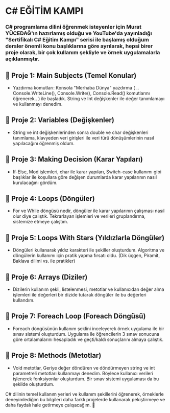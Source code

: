 #             C# EĞİTİM KAMPI
### C# programlama dilini öğrenmek isteyenler için Murat YÜCEDAĞ'ın hazırlamış olduğu ve YouTube'da yayınladığı "Sertifikalı C# Eğitim Kampı" serisi ile başlamış olduğum dersler önemli konu başlıklarına göre ayrılarak, hepsi birer proje olarak, bir çok kullanım şekliyle ve örnek uygulamalarla açıklanmıştır. 

## 📌 Proje 1: Main Subjects (Temel Konular)
- Yazdırma komutları: Konsola "Merhaba Dünya" yazdırma  ( ..  Console.WriteLine(), Console.Write(), Console.Read() komutlarını öğrenerek.. ) ile başladık. String ve Int değişkenler ile değer tanımlamayı ve kullanmayı denedim.

## 📌 Proje 2: Variables (Değişkenler)
- String ve int değişkenlerinden sonra double ve char değişkenleri tanımlama, klavyeden veri girişleri ile veri türü dönüşümlerinin nasıl yapılacağını öğrenmiş oldum.

## 📌 Proje 3: Making Decision (Karar Yapıları) 
- If-Else, Mod işlemleri, char ile karar yapıları, Switch-case kullanımı gibi başlıklar ile koşullara göre değişen durumlarda karar yapılarının nasıl kurulacağını gördüm.

## 📌 Proje 4: Loops (Döngüler)
- For ve While döngüsü nedir, döngüler ile karar yapılarının çalışması nasıl olur diye çalıştık. Tekrarlayan işlemleri ve verileri gruplandırma, sistemize etmeye çalıştım.

## 📌 Proje 5: Loops With Stars (Yıldızlarla Döngüler)
- Döngüleri kullanarak yıldız karakteri ile şekiller oluşturdum. Algoritma ve döngülerin kullanımı için pratik yapma fırsatı oldu. (Dik üçgen, Piramit, Baklava dilimi vs. ile pratikler)

## 📌 Proje 6: Arrays (Diziler)
- Dizilerin kullanım şekli, listelenmesi, metotlar ve kullanıcıdan değer alma işlemleri ile değerleri bir dizide tutarak döngüler ile bu değerleri kullandım.

## 📌 Proje 7: Foreach Loop (Foreach Döngüsü)
- Foreach döngüsünün kullanım şeklini inceleyerek örnek uygulama ile bir sınav sistemi oluşturdum. Uygulama ile öğrencilerin 3 sınav sonucuna göre ortalamalarını hesapladık ve geçti/kaldı sonuçlarını almaya çalıştık.

## 📌 Proje 8: Methods (Metotlar)
- Void metotlar, Geriye değer döndüren ve döndürmeyen string ve int parametreli metotları kullanmayı denedim. Böylece kullanıcı verileri işlenerek fonksiyonlar oluşturdum. Bir sınav sistemi uygulaması da bu şekilde oluşturdum.

C# dilinin temel kullanım yerleri ve kullanım şekillerini öğrenerek, örneklerle deneyimlediğim bu bilgileri daha farklı projelerde kullanarak pekiştirmeye ve daha faydalı hale getirmeye çalışacağım. 🥇

